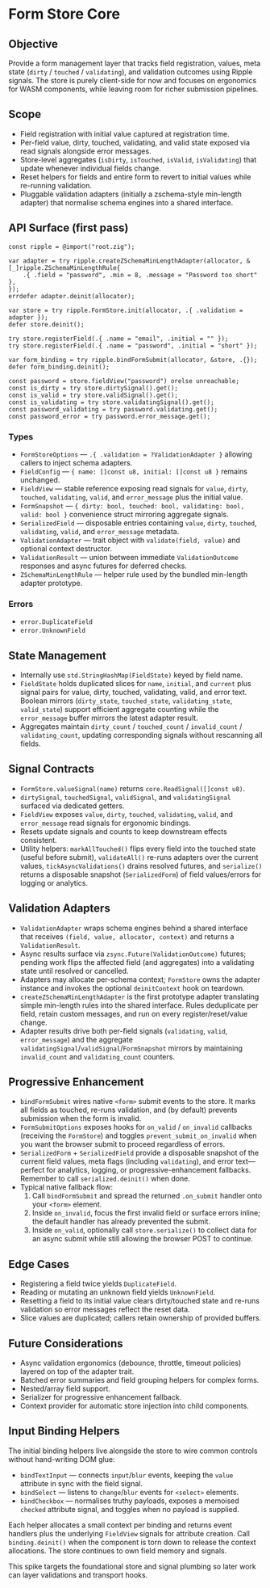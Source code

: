 # Form Store Core

## Objective
Provide a form management layer that tracks field registration, values, meta state (`dirty` / `touched` / `validating`), and validation outcomes using Ripple signals. The store is purely client-side for now and focuses on ergonomics for WASM components, while leaving room for richer submission pipelines.

## Scope
- Field registration with initial value captured at registration time.
- Per-field value, dirty, touched, validating, and valid state exposed via read signals alongside error messages.
- Store-level aggregates (`isDirty`, `isTouched`, `isValid`, `isValidating`) that update whenever individual fields change.
- Reset helpers for fields and entire form to revert to initial values while re-running validation.
- Pluggable validation adapters (initially a zschema-style min-length adapter) that normalise schema engines into a shared interface.

## API Surface (first pass)
```zig
const ripple = @import("root.zig");

var adapter = try ripple.createZSchemaMinLengthAdapter(allocator, &[_]ripple.ZSchemaMinLengthRule{
	.{ .field = "password", .min = 8, .message = "Password too short" },
});
errdefer adapter.deinit(allocator);

var store = try ripple.FormStore.init(allocator, .{ .validation = adapter });
defer store.deinit();

try store.registerField(.{ .name = "email", .initial = "" });
try store.registerField(.{ .name = "password", .initial = "short" });

var form_binding = try ripple.bindFormSubmit(allocator, &store, .{});
defer form_binding.deinit();

const password = store.fieldView("password") orelse unreachable;
const is_dirty = try store.dirtySignal().get();
const is_valid = try store.validSignal().get();
const is_validating = try store.validatingSignal().get();
const password_validating = try password.validating.get();
const password_error = try password.error_message.get();
```

### Types
- `FormStoreOptions` — `.{ .validation = ?ValidationAdapter }` allowing callers to inject schema adapters.
- `FieldConfig` — `{ name: []const u8, initial: []const u8 }` remains unchanged.
- `FieldView` — stable reference exposing read signals for `value`, `dirty`, `touched`, `validating`, `valid`, and `error_message` plus the initial value.
- `FormSnapshot` — `{ dirty: bool, touched: bool, validating: bool, valid: bool }` convenience struct mirroring aggregate signals.
- `SerializedField` — disposable entries containing `value`, `dirty`, `touched`, `validating`, `valid`, and `error_message` metadata.
- `ValidationAdapter` — trait object with `validate(field, value)` and optional context destructor.
- `ValidationResult` — union between immediate `ValidationOutcome` responses and async futures for deferred checks.
- `ZSchemaMinLengthRule` — helper rule used by the bundled min-length adapter prototype.

### Errors
- `error.DuplicateField`
- `error.UnknownField`

## State Management
- Internally use `std.StringHashMap(FieldState)` keyed by field name.
- `FieldState` holds duplicated slices for `name`, `initial`, and `current` plus signal pairs for value, dirty, touched, validating, valid, and error text. Boolean mirrors (`dirty_state`, `touched_state`, `validating_state`, `valid_state`) support efficient aggregate counting while the `error_message` buffer mirrors the latest adapter result.
- Aggregates maintain `dirty_count` / `touched_count` / `invalid_count` / `validating_count`, updating corresponding signals without rescanning all fields.

## Signal Contracts
- `FormStore.valueSignal(name)` returns `core.ReadSignal([]const u8)`.
- `dirtySignal`, `touchedSignal`, `validSignal`, and `validatingSignal` surfaced via dedicated getters.
- `FieldView` exposes `value`, `dirty`, `touched`, `validating`, `valid`, and `error_message` read signals for ergonomic bindings.
- Resets update signals and counts to keep downstream effects consistent.
- Utility helpers: `markAllTouched()` flips every field into the touched state (useful before submit), `validateAll()` re-runs adapters over the current values, `tickAsyncValidations()` drains resolved futures, and `serialize()` returns a disposable snapshot (`SerializedForm`) of field values/errors for logging or analytics.

## Validation Adapters
- `ValidationAdapter` wraps schema engines behind a shared interface that receives `(field, value, allocator, context)` and returns a `ValidationResult`.
- Async results surface via `zsync.Future(ValidationOutcome)` futures; pending work flips the affected field (and aggregates) into a validating state until resolved or cancelled.
- Adapters may allocate per-schema context; `FormStore` owns the adapter instance and invokes the optional `deinitContext` hook on teardown.
- `createZSchemaMinLengthAdapter` is the first prototype adapter translating simple min-length rules into the shared interface. Rules deduplicate per field, retain custom messages, and run on every register/reset/value change.
- Adapter results drive both per-field signals (`validating`, `valid`, `error_message`) and the aggregate `validatingSignal`/`validSignal`/`FormSnapshot` mirrors by maintaining `invalid_count` and `validating_count` counters.

## Progressive Enhancement
- `bindFormSubmit` wires native `<form>` submit events to the store. It marks all fields as touched, re-runs validation, and (by default) prevents submission when the form is invalid.
- `FormSubmitOptions` exposes hooks for `on_valid` / `on_invalid` callbacks (receiving the `FormStore`) and toggles `prevent_submit_on_invalid` when you want the browser submit to proceed regardless of errors.
- `SerializedForm` + `SerializedField` provide a disposable snapshot of the current field values, meta flags (including `validating`), and error text—perfect for analytics, logging, or progressive-enhancement fallbacks. Remember to call `serialized.deinit()` when done.
- Typical native fallback flow:
	1. Call `bindFormSubmit` and spread the returned `.on_submit` handler onto your `<form>` element.
	2. Inside `on_invalid`, focus the first invalid field or surface errors inline; the default handler has already prevented the submit.
	3. Inside `on_valid`, optionally call `store.serialize()` to collect data for an async submit while still allowing the browser POST to continue.

## Edge Cases
- Registering a field twice yields `DuplicateField`.
- Reading or mutating an unknown field yields `UnknownField`.
- Resetting a field to its initial value clears dirty/touched state and re-runs validation so error messages reflect the reset data.
- Slice values are duplicated; callers retain ownership of provided buffers.

## Future Considerations
- Async validation ergonomics (debounce, throttle, timeout policies) layered on top of the adapter trait.
- Batched error summaries and field grouping helpers for complex forms.
- Nested/array field support.
- Serializer for progressive enhancement fallback.
- Context provider for automatic store injection into child components.

## Input Binding Helpers
The initial binding helpers live alongside the store to wire common controls without hand-writing DOM glue:

- `bindTextInput` — connects `input`/`blur` events, keeping the `value` attribute in sync with the field signal.
- `bindSelect` — listens to `change`/`blur` events for `<select>` elements.
- `bindCheckbox` — normalises truthy payloads, exposes a memoised `checked` attribute signal, and toggles when no payload is supplied.

Each helper allocates a small context per binding and returns event handlers plus the underlying `FieldView` signals for attribute creation.
Call `binding.deinit()` when the component is torn down to release the context allocations. The store continues to own field memory and signals.

This spike targets the foundational store and signal plumbing so later work can layer validations and transport hooks.
